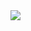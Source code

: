 

<img src="https://github.com/freejacklee/freejacklee.github.io/raw/master/img/pythoncamp20220212.png"/>